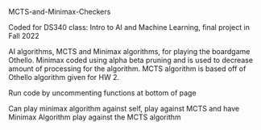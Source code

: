 MCTS-and-Minimax-Checkers


Coded for DS340 class: Intro to AI and Machine Learning, final project in Fall 2022

AI algorithms, MCTS and Minimax algorithms, for playing the boardgame Othello. Minimax coded using alpha beta pruning and is used to 
decrease amount of processing for the algorithm. MCTS algorithm is based off of Othello algorithm given for HW 2. 

Run code by uncommenting functions at bottom of page

Can play minimax algorithm against self, play against MCTS and have Minimax Algorithm play against the MCTS algorithm
